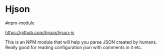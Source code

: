# Hjson
#npm-module

https://github.com/hjson/hjson-js

This is an NPM module that will help you parse JSON created by humans. Really good for reading configuration json with comments in it etc. 
